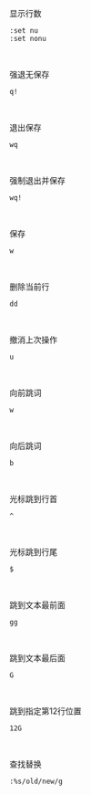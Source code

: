 显示行数

```shell
:set nu
:set nonu
```

<br/>

强退无保存

```shell
q!
``` 

<br>

退出保存

```shell
wq
```

<br>

强制退出并保存

```shell
wq!
```

<br>

保存

```shell
w
```

<br>

删除当前行

```shell
dd
```

<br>

撤消上次操作

```shell
u
```

<br>

向前跳词

```shell
w
```

<br>

向后跳词

```shell
b
```

<br>

光标跳到行首

```shell
^
```

<br>

光标跳到行尾

```shell
$
```

<br>

跳到文本最前面

```shell
gg
```

<br>

跳到文本最后面

```shell
G
```

<br>

跳到指定第12行位置

```shell
12G
```

<br/>

查找替换

```shell
:%s/old/new/g
```

